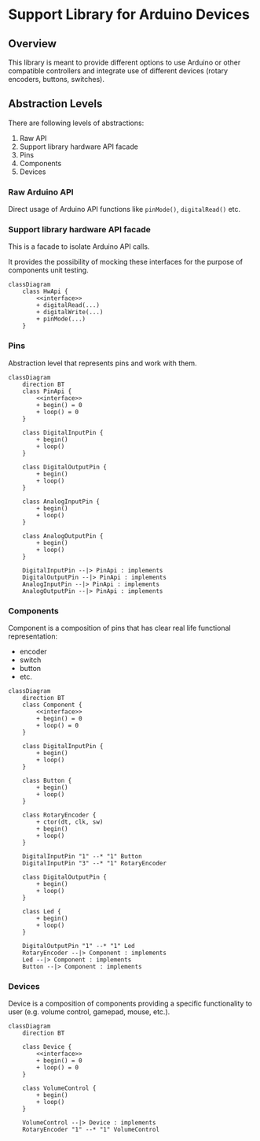 # Support Library for Arduino Devices

## Overview

This library is meant to provide different options to use Arduino or other compatible controllers and integrate use of
different devices (rotary encoders, buttons, switches).

## Abstraction Levels

There are following levels of abstractions:

  1. Raw API
  2. Support library hardware API facade
  3. Pins
  4. Components
  5. Devices

### Raw Arduino API

Direct usage of Arduino API functions like `pinMode()`, `digitalRead()` etc.

### Support library hardware API facade

This is a facade to isolate Arduino API calls.

It provides the possibility of mocking these interfaces for the purpose of components unit testing.

```mermaid
classDiagram
    class HwApi {
        <<interface>>
        + digitalRead(...)
        + digitalWrite(...)
        + pinMode(...)
    }
```

### Pins

Abstraction level that represents pins and work with them.

```mermaid
classDiagram
    direction BT
    class PinApi {
        <<interface>>
        + begin() = 0
        + loop() = 0
    }

    class DigitalInputPin {
        + begin()
        + loop()
    }

    class DigitalOutputPin {
        + begin()
        + loop()
    }

    class AnalogInputPin {
        + begin()
        + loop()
    }

    class AnalogOutputPin {
        + begin()
        + loop()
    }

    DigitalInputPin --|> PinApi : implements
    DigitalOutputPin --|> PinApi : implements
    AnalogInputPin --|> PinApi : implements
    AnalogOutputPin --|> PinApi : implements
```

### Components

Component is a composition of pins that has clear real life functional representation:

  * encoder
  * switch
  * button
  * etc.

```mermaid
classDiagram
    direction BT
    class Component {
        <<interface>>
        + begin() = 0
        + loop() = 0
    }
    
    class DigitalInputPin {
        + begin()
        + loop()
    }

    class Button {
        + begin()
        + loop()
    }

    class RotaryEncoder {
        + ctor(dt, clk, sw)
        + begin()
        + loop()
    }

    DigitalInputPin "1" --* "1" Button
    DigitalInputPin "3" --* "1" RotaryEncoder

    class DigitalOutputPin {
        + begin()
        + loop()
    }

    class Led {
        + begin()
        + loop()
    }

    DigitalOutputPin "1" --* "1" Led
    RotaryEncoder --|> Component : implements
    Led --|> Component : implements
    Button --|> Component : implements
```

### Devices

Device is a composition of components providing a specific functionality to user (e.g. volume control, gamepad, 
mouse, etc.).

```mermaid
classDiagram
    direction BT
    
    class Device {
        <<interface>>
        + begin() = 0
        + loop() = 0
    }
    
    class VolumeControl {
        + begin()
        + loop()
    }
    
    VolumeControl --|> Device : implements
    RotaryEncoder "1" --* "1" VolumeControl
```
